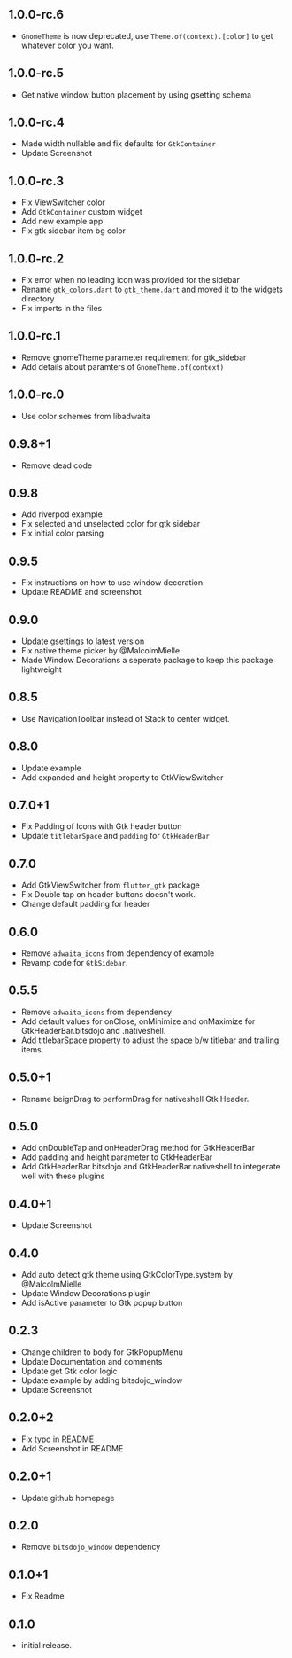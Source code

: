 ## 1.0.0-rc.6

- `GnomeTheme` is now deprecated, use `Theme.of(context).[color]` to get whatever color you want.

## 1.0.0-rc.5

- Get native window button placement by using gsetting schema

## 1.0.0-rc.4

- Made width nullable and fix defaults for `GtkContainer`
- Update Screenshot

## 1.0.0-rc.3

- Fix ViewSwitcher color
- Add `GtkContainer` custom widget
- Add new example app
- Fix gtk sidebar item bg color

## 1.0.0-rc.2

- Fix error when no leading icon was provided for the sidebar
- Rename `gtk_colors.dart` to `gtk_theme.dart` and moved it to the widgets directory
- Fix imports in the files

## 1.0.0-rc.1

- Remove gnomeTheme parameter requirement for gtk_sidebar
- Add details about paramters of `GnomeTheme.of(context)`

## 1.0.0-rc.0

- Use color schemes from libadwaita

## 0.9.8+1

- Remove dead code

## 0.9.8

- Add riverpod example
- Fix selected and unselected color for gtk sidebar
- Fix initial color parsing

## 0.9.5

- Fix instructions on how to use window decoration
- Update README and screenshot

## 0.9.0

- Update gsettings to latest version
- Fix native theme picker by @MalcolmMielle
- Made Window Decorations a seperate package to keep this package lightweight

## 0.8.5

- Use NavigationToolbar instead of Stack to center widget.

## 0.8.0

- Update example
- Add expanded and height property to GtkViewSwitcher

## 0.7.0+1

- Fix Padding of Icons with Gtk header button
- Update `titlebarSpace` and `padding` for `GtkHeaderBar`

## 0.7.0

- Add GtkViewSwitcher from `flutter_gtk` package
- Fix Double tap on header buttons doesn't work.
- Change default padding for header

## 0.6.0

- Remove `adwaita_icons` from dependency of example
- Revamp code for `GtkSidebar`.

## 0.5.5

- Remove `adwaita_icons` from dependency
- Add default values for onClose, onMinimize and onMaximize for GtkHeaderBar.bitsdojo and .nativeshell.
- Add titlebarSpace property to adjust the space b/w titlebar and trailing items.

## 0.5.0+1

- Rename beignDrag to performDrag for nativeshell Gtk Header.

## 0.5.0

- Add onDoubleTap and onHeaderDrag method for GtkHeaderBar
- Add padding and height parameter to GtkHeaderBar
- Add GtkHeaderBar.bitsdojo and GtkHeaderBar.nativeshell to integerate well with these plugins

## 0.4.0+1

- Update Screenshot

## 0.4.0

- Add auto detect gtk theme using GtkColorType.system by @MalcolmMielle
- Update Window Decorations plugin
- Add isActive parameter to Gtk popup button

## 0.2.3

- Change children to body for GtkPopupMenu
- Update Documentation and comments
- Update get Gtk color logic
- Update example by adding bitsdojo_window
- Update Screenshot

## 0.2.0+2

- Fix typo in README
- Add Screenshot in README

## 0.2.0+1

- Update github homepage

## 0.2.0

- Remove `bitsdojo_window` dependency

## 0.1.0+1

- Fix Readme

## 0.1.0

- initial release.
